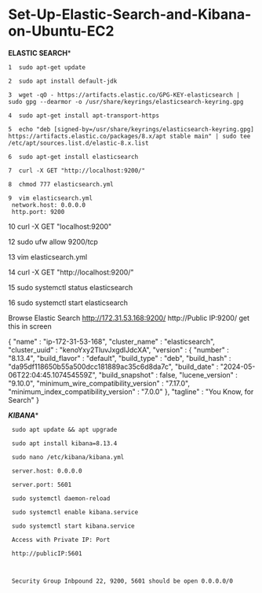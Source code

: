 # Set-Up-Elastic-Search-and-Kibana-on-Ubuntu-EC2
****ELASTIC SEARCH*****
    
    1  sudo apt-get update

    2  sudo apt install default-jdk
    
    3  wget -qO - https://artifacts.elastic.co/GPG-KEY-elasticsearch | sudo gpg --dearmor -o /usr/share/keyrings/elasticsearch-keyring.gpg
    
    4  sudo apt-get install apt-transport-https
    
    5  echo "deb [signed-by=/usr/share/keyrings/elasticsearch-keyring.gpg] https://artifacts.elastic.co/packages/8.x/apt stable main" | sudo tee /etc/apt/sources.list.d/elastic-8.x.list
   
    6  sudo apt-get install elasticsearch
   
    7  curl -X GET "http://localhost:9200/"
    
    8  chmod 777 elasticsearch.yml
   
    9  vim elasticsearch.yml
     network.host: 0.0.0.0
     http.port: 9200
   
   
   10  curl -X GET "localhost:9200"
   
   12  sudo ufw allow 9200/tcp
   
   13  vim elasticsearch.yml
   
   14  curl -X GET "http://localhost:9200/"
  
   15  sudo systemctl status elasticsearch
   
   16  sudo systemctl start elasticsearch

Browse Elastic Search
http://172.31.53.168:9200/
http://Public IP:9200/ 
get this in screen

{
  "name" : "ip-172-31-53-168",
  "cluster_name" : "elasticsearch",
  "cluster_uuid" : "kenoYxy2TluvJxgdlJdcXA",
  "version" : {
    "number" : "8.13.4",
    "build_flavor" : "default",
    "build_type" : "deb",
    "build_hash" : "da95df118650b55a500dcc181889ac35c6d8da7c",
    "build_date" : "2024-05-06T22:04:45.107454559Z",
    "build_snapshot" : false,
    "lucene_version" : "9.10.0",
    "minimum_wire_compatibility_version" : "7.17.0",
    "minimum_index_compatibility_version" : "7.0.0"
  },
  "tagline" : "You Know, for Search"
}




*******KIBANA********
     
     sudo apt update && apt upgrade
     
     sudo apt install kibana=8.13.4
     
     sudo nano /etc/kibana/kibana.yml
     
     server.host: 0.0.0.0
     
     server.port: 5601
     
     sudo systemctl daemon-reload
     
     sudo systemctl enable kibana.service
     
     sudo systemctl start kibana.service                                                             
     
     Access with Private IP: Port                    
     
     http://publicIP:5601



     Security Group Inbpound 22, 9200, 5601 should be open 0.0.0.0/0
